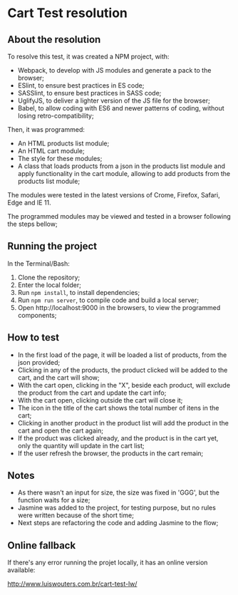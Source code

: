 # Cart Test resolution

## About the resolution

To resolve this test, it was created a NPM project, with:

* Webpack, to develop with JS modules and generate a pack to the browser;
* ESlint, to ensure best practices in ES code;
* SASSlint, to ensure best practices in SASS code;
* UglifyJS, to deliver a lighter version of the JS file for the browser;
* Babel, to allow coding with ES6 and newer patterns of coding, without losing retro-compatibility;

Then, it was programmed:

* An HTML products list module;
* An HTML cart module;
* The style for these modules;
* A class that loads products from a json in the products list module and apply functionality in the cart module, allowing to add products from the products list module;

The modules were tested in the latest versions of Crome, Firefox, Safari, Edge and IE 11.

The programmed modules may be viewed and tested in a browser following the steps bellow;

## Running the project

In the Terminal/Bash:

1. Clone the repository;
2. Enter the local folder;
3. Run `npm install`, to install dependencies;
4. Run `npm run server`, to compile code and build a local server;
5. Open http://localhost:9000 in the browsers, to view the programmed components;

## How to test

* In the first load of the page, it will be loaded a list of products, from the json provided;
* Clicking in any of the products, the product clicked will be added to the cart, and the cart will show;
* With the cart open, clicking in the "X", beside each product, will exclude the product from the cart and update the cart info;
* With the cart open, clicking outside the cart will close it;
* The icon in the title of the cart shows the total number of itens in the cart;
* Clicking in another product in the product list will add the product in the cart and open the cart again;
* If the product was clicked already, and the product is in the cart yet, only the quantity will update in the cart list;
* If the user refresh the browser, the products in the cart remain;

## Notes

* As there wasn't an input for size, the size was fixed in 'GGG', but the function waits for a size;
* Jasmine was added to the project, for testing purpose, but no rules were written because of the short time;
* Next steps are refactoring the code and adding Jasmine to the flow;

## Online fallback

If there's any error running the projet locally, it has an online version available:

http://www.luiswouters.com.br/cart-test-lw/